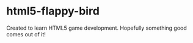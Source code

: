 # html5-flappy-bird
Created to learn HTML5 game development. Hopefully something good comes out of it!
